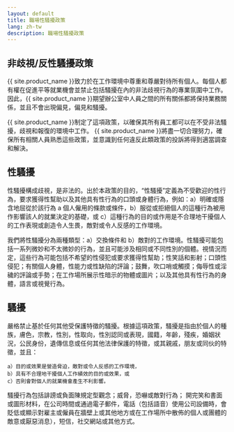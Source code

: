```yaml
---
layout: default
title: 職場性騷擾政策
lang: zh-tw
description: 職場性騷擾政策
---
```


## 非歧視/反性騷擾政策

{{ site.product_name }}致力於在工作環境中尊重和尊嚴對待所有個人。每個人都有權在促進平等就業機會並禁止包括騷擾在內的非法歧視行為的專業氛圍中工作。因此，{{ site.product_name }}期望辦公室中人員之間的所有關係都將保持業務關係，並且不會出現偏見，偏見和騷擾。

{{ site.product_name }}制定了這項政策，以確保其所有員工都可以在不受非法騷擾，歧視和報復的環境中工作。 {{ site.product_name }}將盡一切合理努力，確保所有相關人員熟悉這些政策，並意識到任何違反此類政策的投訴將得到適當調查和解決。

## 性騷擾

性騷擾構成歧視，是非法的。出於本政策的目的，“性騷擾”定義為不受歡迎的性行為，要求獲得性幫助以及其他具有性行為的口頭或身體行為，例如：a）明確或隱含地屈從於該行為 a 個人僱用的條款或條件，b）服從或拒絕個人的這種行為被用作影響該人的就業決定的基礎，或 c）這種行為的目的或作用是不合理地干擾個人的工作表現或創造令人生畏，敵對或令人反感的工作環境。

我們將性騷擾分為兩種類型：a）交換條件和 b）敵對的工作環境。性騷擾可能包括一系列微妙和不太微妙的行為，並且可能涉及相同或不同性別的個體。視情況而定，這些行為可能包括不希望的性侵犯或要求獲得性幫助；性笑話和影射；口頭性侵犯；有關個人身體，性能力或性缺陷的評論；鼓舞，吹口哨或觸摸；侮辱性或淫穢的評論或手勢；在工作場所展示性暗示的物體或圖片；以及其他具有性行為的身體，語言或視覺行為。

## 騷擾

嚴格禁止基於任何其他受保護特徵的騷擾。根據這項政策，騷擾是指由於個人的種族，膚色，宗教，性別，性取向，性別認同或表現，國籍，年齡，殘疾，婚姻狀況，公民身份，遺傳信息或任何其他法律保護的特徵，或其親戚，朋友或同伙的特徵，並且：

    a）目的或效果是營造脅迫，敵對或令人反感的工作環境，
    b）具有不合理地干擾個人工作績效的目的或效果，或
    c）否則會對個人的就業機會產生不利影響。

騷擾行為包括誹謗或負面陳規定型觀念；威脅，恐嚇或敵對行為； 開完笑和書面或圖形材料，在公司時間或通過電子郵件，電話（包括語音）使用公司設備時，會貶低或顯示對雇主或僱員在牆壁上或其他地方或在工作場所中散佈的個人或團體的敵意或厭惡消息），短信，社交網站或其他方式。

<br>
